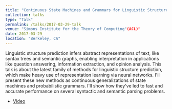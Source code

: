 ```yaml
---
title: "Continuous State Machines and Grammars for Linguistic Structure Prediction"
collection: talks
type: "Talk"
permalink: /talks/2017-03-29-talk
venue: "Simons Institute for the Theory of Computing"(ACL)"
date: 2017-03-29
location: "Berkeley, CA"
---
```


Linguistic structure prediction infers abstract representations of text, like syntax trees and semantic graphs, enabling interpretation in applications like question answering, information extraction, and opinion analysis.  This talk is about the latest family of methods for linguistic structure prediction, which make heavy use of representation learning via neural networks.  I'll present these new methods as continuous generalizations of state machines and probabilistic grammars.  I'll show how they've led to fast and accurate performance on several syntactic and semantic parsing problems.

* [Video](https://www.youtube.com/watch?v=KNH5A_7-KVM)
